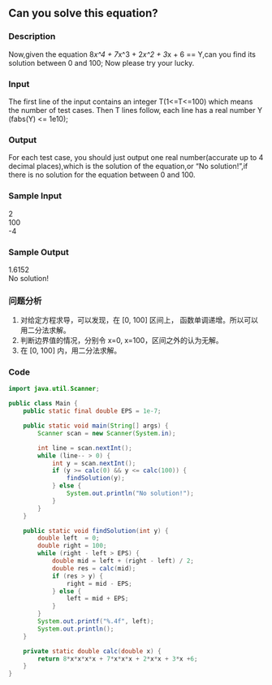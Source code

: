 ## Can you solve this equation? 

### Description
Now,given the equation 8*x^4 + 7*x^3 + 2*x^2 + 3*x + 6 == Y,can you find its solution between 0 and 100; 
Now please try your lucky.

### Input
The first line of the input contains an integer T(1<=T<=100) which means the number of test cases. Then T lines follow, each line has a real number Y (fabs(Y) <= 1e10);

### Output
For each test case, you should just output one real number(accurate up to 4 decimal places),which is the solution of the equation,or “No solution!”,if there is no solution for the equation between 0 and 100.

### Sample Input
2  
100  
-4

### Sample Output
1.6152  
No solution!

### 问题分析
1. 对给定方程求导，可以发现，在 [0, 100] 区间上， 函数单调递增。所以可以用二分法求解。
1. 判断边界值的情况，分别令 x=0, x=100，区间之外的认为无解。
1. 在 [0, 100] 内，用二分法求解。

### Code
```java
import java.util.Scanner;

public class Main {
    public static final double EPS = 1e-7;

    public static void main(String[] args) {
        Scanner scan = new Scanner(System.in);

        int line = scan.nextInt();
        while (line-- > 0) {
            int y = scan.nextInt();
            if (y >= calc(0) && y <= calc(100)) {
                findSolution(y);
            } else {
                System.out.println("No solution!");
            }
        }
    }

    public static void findSolution(int y) {
        double left  = 0;
        double right = 100;
        while (right - left > EPS) {
            double mid = left + (right - left) / 2;
            double res = calc(mid);
            if (res > y) {
                right = mid - EPS;
            } else {
                left = mid + EPS;
            }
        }
        System.out.printf("%.4f", left);
        System.out.println();
    }

    private static double calc(double x) {
        return 8*x*x*x*x + 7*x*x*x + 2*x*x + 3*x +6;
    }
}
```
